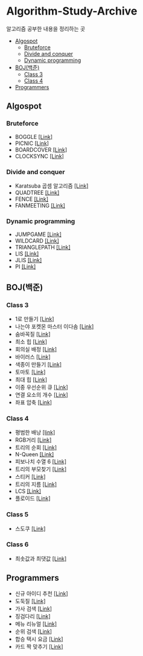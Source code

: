 # Algorithm-Study-Archive
알고리즘 공부한 내용을 정리하는 곳

* [Algospot](#algospot)
  + [Bruteforce](#Bruteforce)
  + [Divide and conquer](#Divide-and-conquer)
  + [Dynamic programming](#Dynamic-programming)
* [BOJ(백준)](#boj----)
  + [Class 3](#class-3)
  + [Class 4](#class-4)
* [Programmers](#programmers)
   
## Algospot
### Bruteforce
* BOGGLE [[Link]](https://github.com/Uniaut/Algorithm-Study-Archive/blob/main/Algospot/BOGGLE.md)
* PICNIC [[Link]](https://github.com/Uniaut/Algorithm-Study-Archive/blob/main/Algospot/PICNIC.md)
* BOARDCOVER [[Link]](https://github.com/Uniaut/Algorithm-Study-Archive/blob/main/Algospot/BOARDCOVER.md)
* CLOCKSYNC [[Link]](https://github.com/Uniaut/Algorithm-Study-Archive/blob/main/Algospot/CLOCKSYNC.md)
### Divide and conquer
* Karatsuba 곱셈 알고리즘 [[Link]](https://github.com/Uniaut/Algorithm-Study-Archive/blob/main/Algospot/Karatsuba.md)
* QUADTREE [[Link]](https://github.com/Uniaut/Algorithm-Study-Archive/blob/main/Algospot/QUADTREE.md)
* FENCE [[Link]](https://github.com/Uniaut/Algorithm-Study-Archive/blob/main/Algospot/FENCE.md)
* FANMEETING [[Link]](https://github.com/Uniaut/Algorithm-Study-Archive/blob/main/Algospot/FANMEETING.md)
### Dynamic programming
* JUMPGAME [[Link]](https://github.com/Uniaut/Algorithm-Study-Archive/blob/main/Algospot/JUMPGAME.md)
* WILDCARD [[Link]](https://github.com/Uniaut/Algorithm-Study-Archive/blob/main/Algospot/WILDCARD.md)
* TRIANGLEPATH [[Link]](https://github.com/Uniaut/Algorithm-Study-Archive/blob/main/Algospot/TRIANGLEPATH.md)
* LIS [[Link]](https://github.com/Uniaut/Algorithm-Study-Archive/blob/main/Algospot/LIS.md)
* JLIS [[Link]](https://github.com/Uniaut/Algorithm-Study-Archive/blob/main/Algospot/JLIS.md)
* PI [[Link]](https://github.com/Uniaut/Algorithm-Study-Archive/blob/main/Algospot/PI.md)

## BOJ(백준)
### Class 3
* 1로 만들기 [[Link]](https://github.com/Uniaut/Algorithm-Study-Archive/blob/main/BOJ/1463.md)
* 나는야 포켓몬 마스터 이다솜 [[Link]](https://github.com/Uniaut/Algorithm-Study-Archive/blob/main/BOJ/1620.md)
* 숨바꼭질 [[Link]](https://github.com/Uniaut/Algorithm-Study-Archive/blob/main/BOJ/1697.md)
* 최소 힙 [[Link]](https://github.com/Uniaut/Algorithm-Study-Archive/blob/main/BOJ/1927.md)
* 회의실 배정 [[Link]](https://github.com/Uniaut/Algorithm-Study-Archive/blob/main/BOJ/1931.md)
* 바이러스 [[Link]](https://github.com/Uniaut/Algorithm-Study-Archive/blob/main/BOJ/2606.md)
* 색종이 만들기 [[Link]](https://github.com/Uniaut/Algorithm-Study-Archive/blob/main/BOJ/2630.md)
* 토마토 [[Link]](https://github.com/Uniaut/Algorithm-Study-Archive/blob/main/BOJ/7576.md)
* 최대 힙 [[Link]](https://github.com/Uniaut/Algorithm-Study-Archive/blob/main/BOJ/11279.md)
* 이중 우선순위 큐 [[Link]](https://github.com/Uniaut/Algorithm-Study-Archive/blob/main/BOJ/7662.md)
* 연결 요소의 개수 [[Link]](https://github.com/Uniaut/Algorithm-Study-Archive/blob/main/BOJ/11724.md)
* 좌표 압축 [[Link]](https://github.com/Uniaut/Algorithm-Study-Archive/blob/main/BOJ/18870.md)
### Class 4
* 평범한 배낭 [[link]](https://github.com/Uniaut/Algorithm-Study-Archive/blob/main/BOJ/12865.md)
* RGB거리 [[Link]](https://github.com/Uniaut/Algorithm-Study-Archive/blob/main/BOJ/1149.md)
* 트리의 순회 [[Link]](https://github.com/Uniaut/Algorithm-Study-Archive/blob/main/BOJ/2263.md)
* N-Queen [[Link]](https://github.com/Uniaut/Algorithm-Study-Archive/blob/main/BOJ/9663.md)
* 피보나치 수열 6 [[Link]](https://github.com/Uniaut/Algorithm-Study-Archive/blob/main/BOJ/11444.md)
* 트리의 부모찾기 [[Link]](https://github.com/Uniaut/Algorithm-Study-Archive/blob/main/BOJ/11725.md)
* 스티커 [[Link]](https://github.com/Uniaut/Algorithm-Study-Archive/blob/main/BOJ/9465.md)
* 트리의 지름 [[Link]](https://github.com/Uniaut/Algorithm-Study-Archive/blob/main/BOJ/1167.md)
* LCS [[Link]](https://github.com/Uniaut/Algorithm-Study-Archive/blob/main/BOJ/9251.md)
* 플로이드 [[Link]](https://github.com/Uniaut/Algorithm-Study-Archive/blob/main/BOJ/11404.md)
### Class 5
* 스도쿠 [[Link]](https://github.com/Uniaut/Algorithm-Study-Archive/blob/main/BOJ/2239.md)
### Class 6
* 최솟값과 최댓값 [[Link]](https://github.com/Uniaut/Algorithm-Study-Archive/edit/main/BOJ/2357.md)

## Programmers
* 신규 아이디 추천 [[Link]](https://github.com/Uniaut/Algorithm-Study-Archive/blob/main/Programmers/new_id_recommendation.md)
* 도둑질 [[Link]](https://github.com/Uniaut/Algorithm-Study-Archive/blob/main/Programmers/thievery.md)
* 가사 검색 [[Link]](https://github.com/Uniaut/Algorithm-Study-Archive/blob/main/Programmers/lyrics_search.md)
* 징검다리 [[Link]](https://github.com/Uniaut/Algorithm-Study-Archive/blob/main/Programmers/stepping_stones.md)
* 메뉴 리뉴얼 [[Link]](https://github.com/Uniaut/Algorithm-Study-Archive/blob/main/Programmers/menu_renewal.md)
* 순위 검색 [[Link]](https://github.com/Uniaut/Algorithm-Study-Archive/edit/main/Programmers/rank_search.md)
* 합승 택시 요금 [[Link]](https://github.com/Uniaut/Algorithm-Study-Archive/blob/main/Programmers/taxi_fare.md)
* 카드 짝 맞추기 [[Link]](https://github.com/Uniaut/Algorithm-Study-Archive/blob/main/Programmers/card_pair_match.md)
